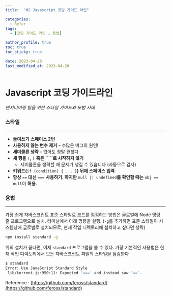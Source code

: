 ```yaml
---
title:  "#2 Javascript 코딩 가이드 라인"

categories:
  - Refer
tags:
  - [코딩 가이드 라인 , 용법]

author_profile: true
toc: true
toc_sticky: true

date: 2023-04-20
last_modified_at: 2023-04-20
---
```



# Javascript 코딩 가이드라인 

*엔지니어링 팀을 위한 스타일 가이드와 모범 사례*


### 스타일

---

- **들여쓰기** **스페이스 2번**
- **사용하지 않는 변수 제거** – 수많은 버그의 원인!
- **세미콜론 생략** – 없어도 정말 괜찮다
- **새 행을** `(`**,** `[` **혹은** `````**로 시작하지 않기**
    - 세미콜론을 생략할 때 문제가 생길 수 있습니다 (자동으로 검사)
- **키워드(**`if (condition) { ... }`**) 뒤에 스페이스 입력**
- **항상** `==` **대신** `===` **사용하기. 하지만**  `null || undefined`**를 확인할 때는** `obj == null`이 **허용.**

### 용법

---

가장 쉽게 자바스크립트 표준 스타일로 코드를 점검하는 방법은 글로벌에 Node 명령 줄  프로그램으로 설치. 터미널에서 아래 명령을 실행. (`-g`를 추가하면 표준 스타일이 시스템상에 글로벌로 설치되므로, 현재 작업 디렉토리에 설치하고 싶다면 생략)

```bash
npm install standard -g
```

위의 설치가 끝나면, 이제 `standard` 프로그램을 쓸 수 있다. 가장 기본적인 사용법은 현재 작업 디렉토리에서 모든 자바스크립트 파일의 스타일을 점검한다

```bash
$ standard
Error: Use JavaScript Standard Style
 lib/torrent.js:950:11: Expected '===' and instead saw '=='.
```

Reference :  [https://github.com/feross/standard](https://github.com/feross/standard)